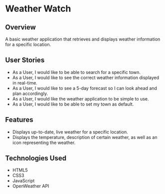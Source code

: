 # Weather Watch

## Overview
A basic weather application that retrieves and displays weather information for a specific location.

## User Stories 
- As a User, I would like to be able to search for a specific town.
- As a User, I would like to see the correct weather information displayed in real-time.
- As a User, I would like to see a 5-day forecast so I can look ahead and plan accordingly.
- As a User, I would like the weather application to be simple to use.
- As a User, I would like to be able to set my town as default.

## Features
- Displays up-to-date, live weather for a specific location.
- Displays the temperature, description of certain weather, as well as an icon representing the weather.

## Technologies Used
- HTML5
- CSS3
- JavaScript
- OpenWeather API
